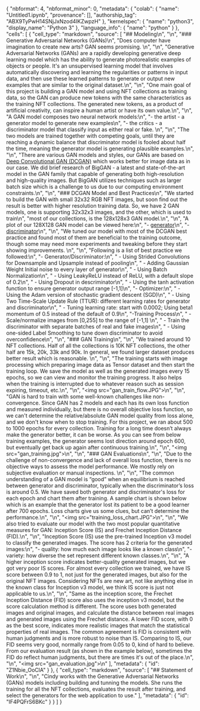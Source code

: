 {
  "nbformat": 4,
  "nbformat_minor": 0,
  "metadata": {
    "colab": {
      "name": "Untitled1.ipynb",
      "provenance": [],
      "authorship_tag": "ABX9TyPwH14SNjJxNzod4IKZwpzH"
    },
    "kernelspec": {
      "name": "python3",
      "display_name": "Python 3"
    },
    "language_info": {
      "name": "python"
    }
  },
  "cells": [
    {
      "cell_type": "markdown",
      "source": [
        "## Modeling\n",
        "\n",
        "### Generative Adversarial Networks (GANs)\n",
        "Does computer have imagination to create new arts? GAN seems promising. \n",
        "\n",
        "Generative Adversarial Networks (GANs) are a rapidly developing generative deep learning model which has the ability to generate photorealistic examples of objects or people. It's an unsupervised learning model that involves automatically discovering and learning the regularities or patterns in input data, and then use these learned patterns to generate or output new examples that are similar to the original dataset.\n",
        "\n",
        "One main goal of this project is building a GAN model and using NFT collections as training data, so the GAN can produce new tokens with the same characteristics as the training NFT collections. The generated new tokens, as a product of artificial creativity, can inspire a human artist or have its own value.\n",
        "\n",
        "A GAN model composes two neural network models:\n",
        "- the artist - a generator model to generate new examples\n",
        "- the critics - a discriminator model that classify input as either real or fake. \n",
        "\n",
        "The two models are trained together with competing goals, until they are reaching a dynamic balance that discriminator model is fooled about half the time, meaning the generator model is generating plausible examples.\n",
        "\n",
        "There are various GAN models and styles, our GANs are based on [Deep Convolutional GAN (DCGAN)](https://www.tensorflow.org/tutorials/generative/dcgan) which works better for image data as in our case. We did brief research of BigGAN - a latest and state-of-the-art model in the GAN family that capable of generating both high-resolution and high-quality images. But BigGAN utilizes techniques such as larger batch size which is a challenge to us due to our computing environment constraints.\n",
        "\n",
        "### DCGAN Model and Best Practices\n",
        "We started to build the GAN with small 32x32 RGB NFT images, but soon find out the result is better with higher resolution training data. So, we have 2 GAN models, one is supporting 32x32x3 images, and the other, which is used to train\n",
        "most of our collections, is the 128x128x3 GAN model.\n",
        "\n",
        "A plot of our 128X128 GAN model can be viewed here:\n",
        "- [generator](https://github.com/snowshine/NFTCreators/blob/main/docs/generator_plot.png)\n",
        "- [discriminator](https://github.com/snowshine/NFTCreators/blob/main/docs/discriminator_plot.png)\n",
        "\n",
        "We tuned our model with most of the DCGAN best practice and found most of them are beneficial to the training outcome, though some may need more experiments and tweaking before they start showing improvements. \n",
        "\n",
        "Following is a list of best practice we followed:\n",
        "- Generator/Discriminator:\n",
        "    - Using Strided Convolutions for Downsample and Upsample instead of pooling\n",
        "    - Adding Gaussian Weight Initial noise to every layer of generator\n",
        "    - Using Batch Normalization\n",
        "    - Using LeakyReLU instead of ReLU, with a default slope of 0.2\n",
        "    - Using Dropout in descriminator\n",
        "    - Using the tanh activation function to ensure generator output range [-1,1]\n",
        "- Optimizer:\n",
        "    - Using the Adam version of stochastic gradient descent (SGD)\n",
        "    - Using Two Time-Scale Update Rule (TTUR): different learning rates for generator and discriminator\n",
        "    - Tuning learning rate: start with 0.0002; Using beta1 momentum of 0.5 instead of the default of 0.9\n",
        "-Training Process\n",
        "    - Scale/normalize images from [0,255] to the range of [-1,1]    \n",
        "    - Train the discriminator with separate batches of real and fake images\n",
        "    - Using one-sided Label Smoothing to tune down discriminator to avoid overconfidence\n",
        "\n",
        "### GAN Training\n",
        "\n",
        "We trained around 10 NFT collections. Half of all the collections is 10K NFT collections, the other half are 15k, 20k, 33k and 90k. In general, we found larger dataset produces better result which is reasonable. \n",
        "\n",
        "The training starts with image processing which preparing image data as Tensor dataset and then start the training loop. We save the model as well as the generated images every 15 epochs, so we can view and monitor the training progress. It also helps when the training is interrupted due to whatever reason such as session expiring, timeout, etc.\n",
        "\n",
        "<img src=\"gan_train_flow.JPG\">\n",
        "\n",
        "GAN is hard to train with some well-known challenges like non-convergence. Since GAN has 2 models and each has its own loss function and measured individually, but there is no overall objective loss function, so we can't determine the relative/absolute GAN model quality from loss alone, and we don't know when to stop training. For this project, we ran about 500 to 1000 epochs for every collection. Training for a long time doesn’t always make the generator better, it can be worse. As you can see from below training examples, the generator seems lost direction around epoch 600, but eventually get back up again after continuous training.\n",
        "\n",
        "<img src=\"gan_training.jpg\">\n",
        "\n",
        "### GAN Evaluations\n",
        "\n",
        "Due to the challenge of non-convergence and lack of overall loss function, there is no objective ways to assess the model performance. We mostly rely on subjective evaluation or manual inspections. \n",
        "\n",
        "The common understanding of a GAN model is “good” when an equilibrium is reached between generator and discriminator, typically when the discriminator’s loss is around 0.5. We have saved both generator and discriminator's loss for each epoch and chart them after training. A sample chart is shown below which is an example that the generator lost its patient to be a good learner after 700 epochs. Loss charts give us some clues, but can’t determine the performance.\n",
        "\n",
        "<img src=\"training_loss_chart.JPG\">\n",
        "\n",
        "We also tried to evaluate our model with the two most popular quantitative measures for GAN: Inception Score (IS) and Frechet Inception Distance (FID).\n",
        "\n",
        "Inception Score (IS) use the pre-trained Inception v3 model to classify the generated images. The score has 2 criteria for the generated images:\n",
        "- quality: how much each image looks like a known class\n",
        "- variety: how diverse the set represent different known classes.\n",
        "\n",
        "A higher inception score indicates better-quality generated images, but we got very poor IS scores. For almost every collection we trained, we have IS score between 0.9 to 1, not just for the generated images, but also for the original NFT images. Considering NFTs are new art, not like anything else in the known class for Inception v3 model, we think IS score is just not applicable to us.\n",
        "\n",
        "Same as the inception score, the Frechet Inception Distance (FID) score also uses the inception v3 model, but the score calculation method is different. The score uses both generated images and original images, and calculate the distance between real images and generated images using the Frechet distance. A lower FID score, with 0 as the best score, indicates more realistic images that match the statistical properties of real images. The common agreement is FID is consistent with human judgments and is more robust to noise than IS. Comparing to IS, our FID seems very good, normally range from 0.05 to 0, kind of hard to believe. From our evaluation result (as shown in the example below), sometimes the FID do reflect human judgments, but there are times it's out of the place.\n",
        "\n",
        "<img src=\"gan_evaluation.jpg\">\n"
      ],
      "metadata": {
        "id": "Z1Nbie_OoClA"
      }
    },
    {
      "cell_type": "markdown",
      "source": [
        "## Statement of Work\n",
        "\n",
        "Cindy works with the Generative Adversarial Networks (GANs) models including  building and tunning the models. She runs the training for all the NFT collections, evaluates the result after training, and select the generators for the web application to use."
      ],
      "metadata": {
        "id": "IF4PQFrS6BKc"
      }
    }
  ]
}